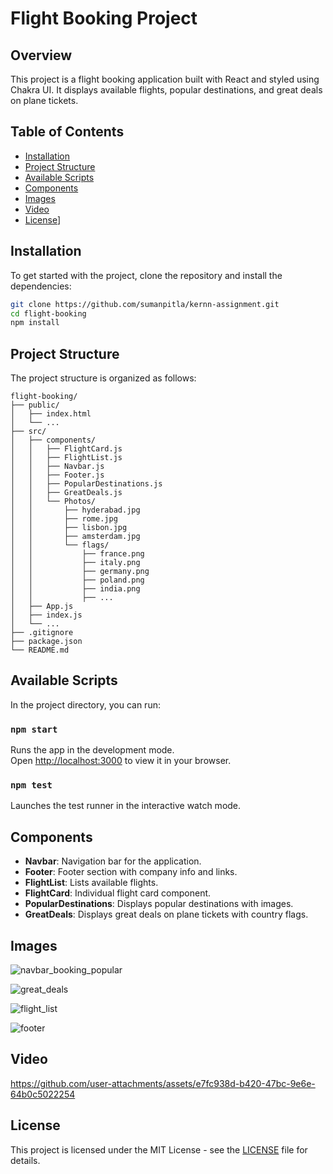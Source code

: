 
# Flight Booking Project

## Overview

This project is a flight booking application built with React and styled using Chakra UI. It displays available flights, popular destinations, and great deals on plane tickets.

## Table of Contents

- [Installation](#installation)
- [Project Structure](#project-structure)
- [Available Scripts](#available-scripts)
- [Components](#components)
- [Images](#images)
- [Video](#video)
- [License](#license)]


## Installation

To get started with the project, clone the repository and install the dependencies:

```bash
git clone https://github.com/sumanpitla/kernn-assignment.git
cd flight-booking
npm install
```

## Project Structure

The project structure is organized as follows:

```plaintext
flight-booking/
├── public/
│   ├── index.html
│   └── ...
├── src/
│   ├── components/
│   │   ├── FlightCard.js
│   │   ├── FlightList.js
│   │   ├── Navbar.js
│   │   ├── Footer.js
│   │   ├── PopularDestinations.js
│   │   ├── GreatDeals.js
│   │   └── Photos/
│   │       ├── hyderabad.jpg
│   │       ├── rome.jpg
│   │       ├── lisbon.jpg
│   │       ├── amsterdam.jpg
│   │       └── flags/
│   │           ├── france.png
│   │           ├── italy.png
│   │           ├── germany.png
│   │           ├── poland.png
│   │           ├── india.png
│   │           ├── ...
│   ├── App.js
│   ├── index.js
│   └── ...
├── .gitignore
├── package.json
└── README.md
```

## Available Scripts

In the project directory, you can run:

### `npm start`

Runs the app in the development mode.\
Open [http://localhost:3000](http://localhost:3000) to view it in your browser.

### `npm test`

Launches the test runner in the interactive watch mode.


## Components

- **Navbar**: Navigation bar for the application.
- **Footer**: Footer section with company info and links.
- **FlightList**: Lists available flights.
- **FlightCard**: Individual flight card component.
- **PopularDestinations**: Displays popular destinations with images.
- **GreatDeals**: Displays great deals on plane tickets with country flags.

## Images
![navbar_booking_popular](https://github.com/user-attachments/assets/1097a0e4-9abe-4628-bb87-c6e31eebf5e0)

![great_deals](https://github.com/user-attachments/assets/d6d9c514-d47f-47f5-b040-f11e334f0ee0)

![flight_list](https://github.com/user-attachments/assets/9d984bc3-1ada-4000-9f87-2d6f1a063a80)

![footer](https://github.com/user-attachments/assets/2828bb36-b188-4ef5-a254-d790f51868c7)

## Video

https://github.com/user-attachments/assets/e7fc938d-b420-47bc-9e6e-64b0c5022254


## License

This project is licensed under the MIT License - see the [LICENSE](LICENSE) file for details.
